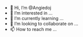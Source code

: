 - 👋 Hi, I’m @Angiedoj
- 👀 I’m interested in ...
- 🌱 I’m currently learning ...
- 💞️ I’m looking to collaborate on ...
- 📫 How to reach me ...

<!---
Angiedoj/Angiedoj is a ✨ special ✨ repository because its `README.md` (this file) appears on your GitHub profile.
You can click the Preview link to take a look at your changes.
--->
